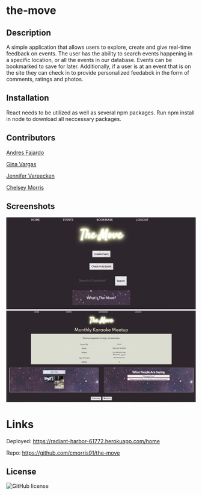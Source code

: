 # the-move

## Description 
A simple application that allows users to explore, create and give real-time feedback on events. The user has the ability to search events happening in a specific location, or all the events in our database. Events can be bookmarked to save for later.  Additionally, if a user is at an event that is on the site they can check in to provide personalized feedabck in the form of comments, ratings and photos.

## Installation
React needs to be utilized as well as several npm packages. Run npm install in node to download all neccessary packages.


## Contributors
[Andres Fajardo](https://github.com/AFF321) 

[Gina Vargas](https://github.com/ginavargas1)

[Jennifer Vereecken](https://github.com/jbeans12)

[Chelsey Morris](http://github.com/cmorris91)

## Screenshots
![screenshot 1](./client/src/imgs/theMove-screenshot.jpg)
![screenshot 2](./client/src/imgs/theMove-screenshot2.jpg)

# Links
Deployed:
https://radiant-harbor-61772.herokuapp.com/home

Repo:
https://github.com/cmorris91/the-move


## License 
![GitHub license](https://img.shields.io/badge/license-APACHE-blue.svg)


 